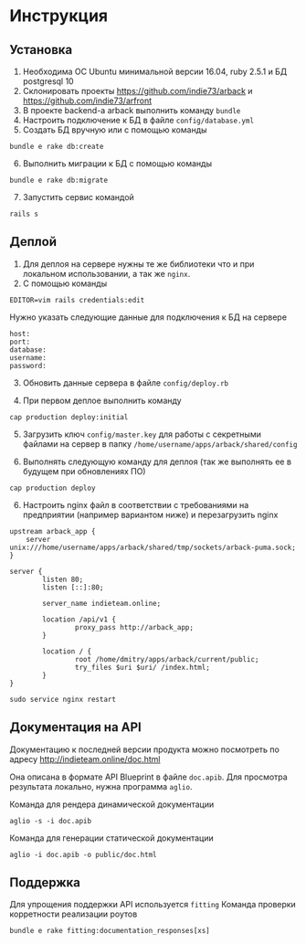 # Инструкция

## Установка

1. Необходима ОС Ubuntu минимальной версии 16.04, ruby 2.5.1 и БД postgresql 10
2. Склонировать проекты https://github.com/indie73/arback и https://github.com/indie73/arfront
3. В проекте backend-а arback выполнить команду `bundle`
4. Настроить подключение к БД в файле `config/database.yml`
5. Создать БД вручную или с помощью команды
```
bundle e rake db:create
```

6. Выполнить миграции к БД с помощью команды
```
bundle e rake db:migrate
```

7. Запустить сервис командой
```
rails s
```

## Деплой

1. Для деплоя на сервере нужны те же библиотеки что и при локальном использовании, а так же `nginx`.
2. С помощью команды
```
EDITOR=vim rails credentials:edit
```

Нужно указать следующие данные для подключения к БД на сервере

```
host:
port:
database:
username:
password:
```

3. Обновить данные сервера в файле `config/deploy.rb`

4. При первом деплое выполнить команду
```
cap production deploy:initial
```

5. Загрузить ключ `config/master.key` для работы с секретными файлами на сервер в папку `/home/username/apps/arback/shared/config`

6. Выполнять следующую команду для деплоя (так же выполнять ее в будущем при обновлениях ПО)

```
cap production deploy
```

6. Настроить nginx файл в соответствии с требованиями на предприятии (например вариантом ниже) и перезагрузить nginx

```
upstream arback_app {
    server unix:///home/username/apps/arback/shared/tmp/sockets/arback-puma.sock;
}

server {
        listen 80;
        listen [::]:80;
        
        server_name indieteam.online;
        
        location /api/v1 { 
                proxy_pass http://arback_app;
        }
        
        location / { 
                root /home/dmitry/apps/arback/current/public;
                try_files $uri $uri/ /index.html;
        }
}
```

```
sudo service nginx restart
```


## Документация на API

Документацию к последней версии продукта можно посмотреть по адресу http://indieteam.online/doc.html

Она описана в формате API Blueprint в файле `doc.apib`.
Для просмотра результата локально, нужна программа `aglio`.

Команда для рендера динамической документации
```
aglio -s -i doc.apib
```

Команда для генерации статической документации
```
aglio -i doc.apib -o public/doc.html
```

## Поддержка

Для упрощения поддержки API используется `fitting`
Команда проверки корретности реализации роутов
```
bundle e rake fitting:documentation_responses[xs]
```
